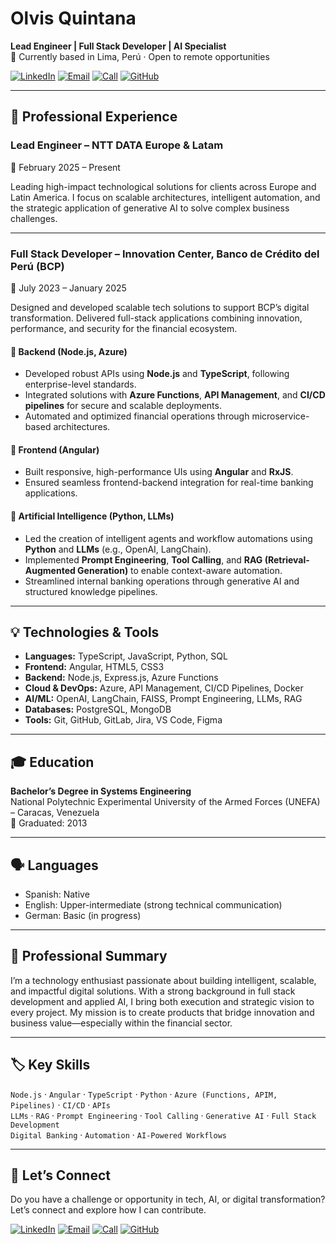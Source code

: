 # Olvis Quintana

**Lead Engineer | Full Stack Developer | AI Specialist**  
📍 Currently based in Lima, Perú · Open to remote opportunities

[![LinkedIn](https://img.shields.io/badge/LinkedIn-@OlvisQuintana-487FCF?style=for-the-badge&logo=LinkedIn&logoColor=white&labelColor=101010)](https://www.linkedin.com/in/olvisquintana/)
[![Email](https://img.shields.io/badge/quintanaolvis@gmail.com-email-D14836?style=for-the-badge&logo=gmail&logoColor=white&labelColor=101010)](mailto:quintanaolvis@gmail.com)
[![Call](https://img.shields.io/badge/Call-%2B51%20935%20220229-25D366?style=for-the-badge&logo=whatsapp&logoColor=white&labelColor=101010)]([tel:+51935220229](https://api.whatsapp.com/send?phone=51935123456&text=Hello%20from%20github))
[![GitHub](https://img.shields.io/badge/GitHub-quintanaolvis-487FCF?style=for-the-badge&logo=github&logoColor=white&labelColor=101010)](https://github.com/olvisquintana)


---

## 🚀 Professional Experience

### **Lead Engineer – NTT DATA Europe & Latam**  
📍 February 2025 – Present

Leading high-impact technological solutions for clients across Europe and Latin America. I focus on scalable architectures, intelligent automation, and the strategic application of generative AI to solve complex business challenges.

---

### **Full Stack Developer – Innovation Center, Banco de Crédito del Perú (BCP)**  
📍 July 2023 – January 2025

Designed and developed scalable tech solutions to support BCP’s digital transformation. Delivered full-stack applications combining innovation, performance, and security for the financial ecosystem.

#### 🔧 Backend (Node.js, Azure)
- Developed robust APIs using **Node.js** and **TypeScript**, following enterprise-level standards.
- Integrated solutions with **Azure Functions**, **API Management**, and **CI/CD pipelines** for secure and scalable deployments.
- Automated and optimized financial operations through microservice-based architectures.

#### 🎨 Frontend (Angular)
- Built responsive, high-performance UIs using **Angular** and **RxJS**.
- Ensured seamless frontend-backend integration for real-time banking applications.

#### 🤖 Artificial Intelligence (Python, LLMs)
- Led the creation of intelligent agents and workflow automations using **Python** and **LLMs** (e.g., OpenAI, LangChain).
- Implemented **Prompt Engineering**, **Tool Calling**, and **RAG (Retrieval-Augmented Generation)** to enable context-aware automation.
- Streamlined internal banking operations through generative AI and structured knowledge pipelines.

---

## 💡 Technologies & Tools

- **Languages:** TypeScript, JavaScript, Python, SQL  
- **Frontend:** Angular, HTML5, CSS3  
- **Backend:** Node.js, Express.js, Azure Functions  
- **Cloud & DevOps:** Azure, API Management, CI/CD Pipelines, Docker  
- **AI/ML:** OpenAI, LangChain, FAISS, Prompt Engineering, LLMs, RAG  
- **Databases:** PostgreSQL, MongoDB  
- **Tools:** Git, GitHub, GitLab, Jira, VS Code, Figma

---

## 🎓 Education

**Bachelor’s Degree in Systems Engineering**  
National Polytechnic Experimental University of the Armed Forces (UNEFA) – Caracas, Venezuela  
📅 Graduated: 2013

---

## 🗣️ Languages

- Spanish: Native  
- English: Upper-intermediate (strong technical communication)  
- German: Basic (in progress)

---

## 📌 Professional Summary

I’m a technology enthusiast passionate about building intelligent, scalable, and impactful digital solutions. With a strong background in full stack development and applied AI, I bring both execution and strategic vision to every project. My mission is to create products that bridge innovation and business value—especially within the financial sector.

---

## 🏷️ Key Skills

`Node.js` · `Angular` · `TypeScript` · `Python` · `Azure (Functions, APIM, Pipelines)` · `CI/CD` · `APIs`  
`LLMs` · `RAG` · `Prompt Engineering` · `Tool Calling` · `Generative AI` · `Full Stack Development`  
`Digital Banking` · `Automation` · `AI-Powered Workflows`

---

## 🤝 Let’s Connect

Do you have a challenge or opportunity in tech, AI, or digital transformation?  
Let’s connect and explore how I can contribute.

[![LinkedIn](https://img.shields.io/badge/LinkedIn-@OlvisQuintana-487FCF?style=for-the-badge&logo=LinkedIn&logoColor=white&labelColor=101010)](https://www.linkedin.com/in/olvisquintana/)
[![Email](https://img.shields.io/badge/quintanaolvis@gmail.com-email-D14836?style=for-the-badge&logo=gmail&logoColor=white&labelColor=101010)](mailto:quintanaolvis@gmail.com)
[![Call](https://img.shields.io/badge/Call-%2B51%20935%20220229-25D366?style=for-the-badge&logo=whatsapp&logoColor=white&labelColor=101010)]([tel:+51935220229](https://api.whatsapp.com/send?phone=51935123456&text=Hello%20from%20github))
[![GitHub](https://img.shields.io/badge/GitHub-quintanaolvis-487FCF?style=for-the-badge&logo=github&logoColor=white&labelColor=101010)](https://github.com/olvisquintana)
